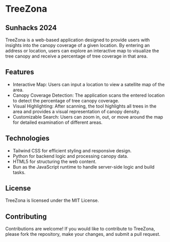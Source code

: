 # TreeZona
## Sunhacks 2024

TreeZona is a web-based application designed to provide users with insights into the canopy coverage of a given location. By entering an address or location, users can explore an interactive map to visualize the tree canopy and receive a percentage of tree coverage in that area.

## Features
- Interactive Map: Users can input a location to view a satellite map of the area.
- Canopy Coverage Detection: The application scans the entered location to detect the percentage of tree canopy coverage.
- Visual Highlighting: After scanning, the tool highlights all trees in the area and provides a visual representation of canopy density.
- Customizable Search: Users can zoom in, out, or move around the map for detailed examination of different areas.

## Technologies
- Tailwind CSS for efficient styling and responsive design.
- Python for backend logic and processing canopy data.
- HTML5 for structuring the web content.
- Bun as the JavaScript runtime to handle server-side logic and build tasks.

## License
TreeZona is licensed under the MIT License.

## Contributing
Contributions are welcome! If you would like to contribute to TreeZona, please fork the repository, make your changes, and submit a pull request.